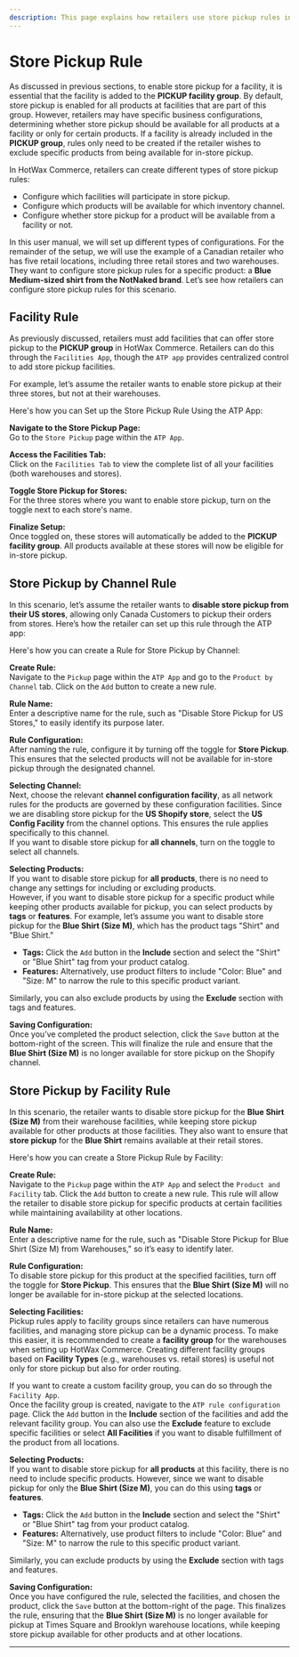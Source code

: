 ```yaml
---
description: This page explains how retailers use store pickup rules in HotWax Commerce to manage product availability across facilities and sales channels.
---
```


# Store Pickup Rule

As discussed in previous sections, to enable store pickup for a facility, it is essential that the facility is added to the **PICKUP facility group**. By default, store pickup is enabled for all products at facilities that are part of this group. However, retailers may have specific business configurations, determining whether store pickup should be available for all products at a facility or only for certain products. If a facility is already included in the **PICKUP group**, rules only need to be created if the retailer wishes to exclude specific products from being available for in-store pickup.

In HotWax Commerce, retailers can create different types of store pickup rules:
- Configure which facilities will participate in store pickup.
- Configure which products will be available for which inventory channel.
- Configure whether store pickup for a product will be available from a facility or not.

In this user manual, we will set up different types of configurations. For the remainder of the setup, we will use the example of a Canadian retailer who has five retail locations, including three retail stores and two warehouses. They want to configure store pickup rules for a specific product: a **Blue Medium-sized shirt from the NotNaked brand**. Let’s see how retailers can configure store pickup rules for this scenario.

## Facility Rule

As previously discussed, retailers must add facilities that can offer store pickup to the **PICKUP group** in HotWax Commerce. Retailers can do this through the `Facilities App`, though the `ATP app` provides centralized control to add store pickup facilities.

For example, let’s assume the retailer wants to enable store pickup at their three stores, but not at their warehouses.

Here's how you can Set up the Store Pickup Rule Using the ATP App:

**Navigate to the Store Pickup Page:**  
   Go to the `Store Pickup` page within the `ATP App`.

**Access the Facilities Tab:**  
   Click on the `Facilities Tab` to view the complete list of all your facilities (both warehouses and stores).

**Toggle Store Pickup for Stores:**  
   For the three stores where you want to enable store pickup, turn on the toggle next to each store's name.

**Finalize Setup:**  
   Once toggled on, these stores will automatically be added to the **PICKUP facility group**.  All products available at these stores will now be eligible for in-store pickup.

## Store Pickup by Channel Rule

In this scenario, let’s assume the retailer wants to **disable store pickup from their US stores**, allowing only Canada Customers to pickup their orders from stores. Here’s how the retailer can set up this rule through the ATP app:

Here's how you can create a Rule for Store Pickup by Channel:

**Create Rule:**  
   Navigate to the `Pickup` page within the `ATP App` and go to the `Product by Channel` tab. Click on the `Add` button to create a new rule.

**Rule Name:**  
   Enter a descriptive name for the rule, such as "Disable Store Pickup for US Stores," to easily identify its purpose later.

**Rule Configuration:**  
   After naming the rule, configure it by turning off the toggle for **Store Pickup**. This ensures that the selected products will not be available for in-store pickup through the designated channel.

**Selecting Channel:**  
   Next, choose the relevant **channel configuration facility**, as all network rules for the products are governed by these configuration facilities. Since we are disabling store pickup for the **US Shopify store**, select the **US Config Facility** from the channel options. This ensures the rule applies specifically to this channel.  
   If you want to disable store pickup for **all channels**, turn on the toggle to select all channels.

**Selecting Products:**  
   If you want to disable store pickup for **all products**, there is no need to change any settings for including or excluding products.  
   However, if you want to disable store pickup for a specific product while keeping other products available for pickup, you can select products by **tags** or **features**. For example, let’s assume you want to disable store pickup for the **Blue Shirt (Size M)**, which has the product tags "Shirt" and "Blue Shirt."

   - **Tags:** Click the `Add` button in the **Include** section and select the "Shirt" or "Blue Shirt" tag from your product catalog.
   - **Features:** Alternatively, use product filters to include "Color: Blue" and "Size: M" to narrow the rule to this specific product variant.

   Similarly, you can also exclude products by using the **Exclude** section with tags and features.

**Saving Configuration:**  
   Once you’ve completed the product selection, click the `Save` button at the bottom-right of the screen. This will finalize the rule and ensure that the **Blue Shirt (Size M)** is no longer available for store pickup on the Shopify channel.

## Store Pickup by Facility Rule

In this scenario, the retailer wants to disable store pickup for the **Blue Shirt (Size M)** from their warehouse facilities, while keeping store pickup available for other products at those facilities. They also want to ensure that **store pickup** for the **Blue Shirt** remains available at their retail stores.

Here's how you can create a Store Pickup Rule by Facility:

**Create Rule:**  
   Navigate to the `Pickup` page within the `ATP App` and select the `Product and Facility` tab. Click the `Add` button to create a new rule. This rule will allow the retailer to disable store pickup for specific products at certain facilities while maintaining availability at other locations.

**Rule Name:**  
   Enter a descriptive name for the rule, such as "Disable Store Pickup for Blue Shirt (Size M) from Warehouses," so it’s easy to identify later.

**Rule Configuration:**  
   To disable store pickup for this product at the specified facilities, turn off the toggle for **Store Pickup**. This ensures that the **Blue Shirt (Size M)** will no longer be available for in-store pickup at the selected locations.

**Selecting Facilities:**  
  Pickup rules apply to facility groups since retailers can have numerous facilities, and managing store pickup can be a dynamic process. To make this easier, it is recommended to create a **facility group** for the warehouses when setting up HotWax Commerce. Creating different facility groups based on **Facility Types** (e.g., warehouses vs. retail stores) is useful not only for store pickup but also for order routing.

   If you want to create a custom facility group, you can do so through the `Facility App`.  
   Once the facility group is created, navigate to the `ATP rule configuration` page. Click the `Add` button in the **Include** section of the facilities and add the relevant facility group. You can also use the **Exclude** feature to exclude specific facilities or select **All Facilities** if you want to disable fulfillment of the product from all locations.

**Selecting Products:**  
   If you want to disable store pickup for **all products** at this facility, there is no need to include specific products. However, since we want to disable pickup for only the **Blue Shirt (Size M)**, you can do this using **tags** or **features**.

   - **Tags:** Click the `Add` button in the **Include** section and select the "Shirt" or "Blue Shirt" tag from your product catalog.
   - **Features:** Alternatively, use product filters to include "Color: Blue" and "Size: M" to narrow the rule to this specific product variant.

   Similarly, you can exclude products by using the **Exclude** section with tags and features.

**Saving Configuration:**  
   Once you have configured the rule, selected the facilities, and chosen the product, click the `Save` button at the bottom-right of the page. This finalizes the rule, ensuring that the **Blue Shirt (Size M)** is no longer available for pickup at Times Square and Brooklyn warehouse locations, while keeping store pickup available for other products and at other locations.

---
